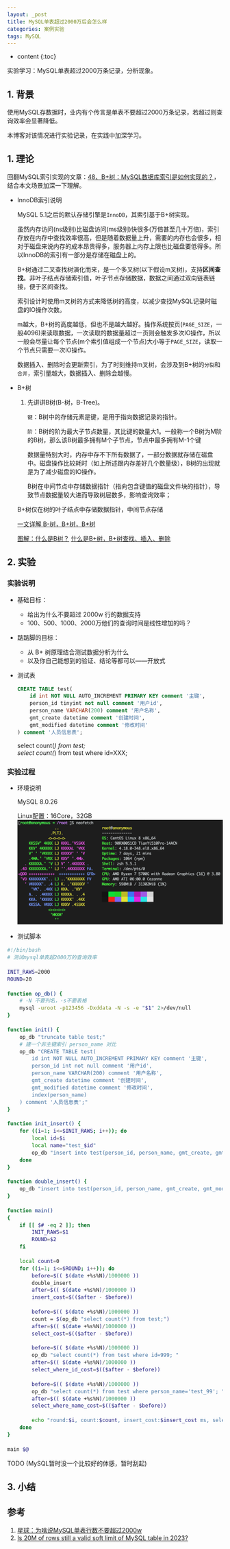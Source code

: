 ```yaml
---
layout: _post
title: MySQL单表超过2000万后会怎么样
categories: 案例实验
tags: MySQL
---
```


* content
{:toc}

实验学习：MySQL单表超过2000万条记录，分析现象。



## 1. 背景

使用MySQL存数据时，业内有个传言是单表不要超过2000万条记录，若超过则查询效率会显著降低。

本博客对该情况进行实验记录，在实践中加深学习。

## 1. 理论

回翻MySQL索引实现的文章：[48、B+树：MySQL数据库索引是如何实现的？](https://time.geekbang.org/column/article/77830)，结合本文场景加深一下理解。

* InnoDB索引说明

    MySQL 5.1之后的默认存储引擎是`InnoDB`，其索引基于B+树实现。

    虽然内存访问(ns级别)比磁盘访问(ms级别)快很多(万倍甚至几十万倍)，索引存放在内存中查找效率很高，但是随着数据量上升，需要的内存也会很多，相对于磁盘来说内存的成本昂贵得多，服务器上内存上限也比磁盘要低得多。所以InnoDB的索引有一部分是存储在磁盘上的。

    B+树通过二叉查找树演化而来，是一个多叉树(以下假设m叉树)，支持**区间查找**。非叶子结点存储索引值，叶子节点存储数据，数据之间通过双向链表链接，便于区间查找。

    索引设计时使用m叉树的方式来降低树的高度，以减少查找MySQL记录时磁盘的IO操作次数。

    m越大，B+树的高度越低，但也不是越大越好。操作系统按页(`PAGE_SIZE`，一般4096)来读取数据，一次读取的数据量超过一页则会触发多次IO操作，所以一般会尽量让每个节点(m个索引值组成一个节点)大小等于`PAGE_SIZE`，读取一个节点只需要一次IO操作。

    数据插入、删除时会更新索引，为了时刻维持m叉树，会涉及到B+树的`分裂`和`合并`，索引量越大，数据插入、删除会越慢。

* B+树

    1. 先讲讲B树(B-树，B-Tree)。

        `键`：B树中的存储元素是键，是用于指向数据记录的指针。

        `阶`：B树的阶为最大子节点数量，其比键的数量大1。一般称一个B树为M阶的B树，那么该B树最多拥有M个子节点，节点中最多拥有M-1个键

        数据量特别大时，内存中存不下所有数据了，一部分数据就存储在磁盘中。磁盘操作比较耗时（如上所述跟内存差好几个数量级），B树的出现就是为了减少磁盘的IO操作。

        B树在中间节点中存储数据指针（指向包含键值的磁盘文件块的指针），导致节点数据量较大进而导致树层数多，影响查询效率；

    B+树仅在树的叶子结点中存储数据指针，中间节点存储

    [一文详解 B-树，B+树，B*树](https://zhuanlan.zhihu.com/p/98021010)

    [图解：什么是B树？](https://zhuanlan.zhihu.com/p/146252512)
    [什么是B+树，B+树查找、插入、删除](https://zhuanlan.zhihu.com/p/149287061)

## 2. 实验

### 实验说明

* 基础目标：

    - 给出为什么不要超过 2000w 行的数据支持
    - 100、500、1000、2000万他们的查询时间是线性增加的吗？

* 踮踮脚的目标：

    - 从 B+ 树原理结合测试数据分析为什么
    - 以及你自己能想到的验证、结论等都可以——开放式

* 测试表

    ```sql
    CREATE TABLE test(
        id int NOT NULL AUTO_INCREMENT PRIMARY KEY comment '主键',
        person_id tinyint not null comment '用户id',
        person_name VARCHAR(200) comment '用户名称',
        gmt_create datetime comment '创建时间',
        gmt_modified datetime comment '修改时间'
    ) comment '人员信息表';
    ```

    select count(*) from test;  
    select count(*) from test where id=XXX;

### 实验过程

* 环境说明

    MySQL 8.0.26

    Linux配置：16Core，32GB
    ![Linux配置](/images/2023-05-29-22-50-29.png)

* 测试脚本

```sh
#!/bin/bash
# 测试mysql单表超2000万的查询效率

INIT_RAWS=2000
ROUND=20

function op_db() {
    # -N 不要列名，-s不要表格
    mysql -uroot -p123456 -Dxddata -N -s -e "$1" 2>/dev/null
}

function init() {
    op_db "truncate table test;"
    # 建一个非主键索引 person_name 对比
    op_db "CREATE TABLE test(
        id int NOT NULL AUTO_INCREMENT PRIMARY KEY comment '主键',
        person_id int not null comment '用户id',
        person_name VARCHAR(200) comment '用户名称',
        gmt_create datetime comment '创建时间',
        gmt_modified datetime comment '修改时间',
        index(person_name)
    ) comment '人员信息表';"
}

function init_insert() {
    for ((i=1; i<=$INIT_RAWS; i++)); do
        local id=$i
        local name="test_$id"
        op_db "insert into test(person_id, person_name, gmt_create, gmt_modified) values($id, $name, NOW(), NOW());"
    done
}

function double_insert() {
    op_db "insert into test(person_id, person_name, gmt_create, gmt_modified) select person_id, person_name, NOW(), NOW() from test"
}

function main()
{
    if [[ $# -eq 2 ]]; then
        INIT_RAWS=$1
        ROUND=$2
    fi

    local count=0
    for ((i=1; i<=$ROUND; i++)); do
        before=$(( $(date +%s%N)/1000000 ))
        double_insert
        after=$(( $(date +%s%N)/1000000 ))
        insert_cost=$(($after - $before))

        before=$(( $(date +%s%N)/1000000 ))
        count = $(op_db "select count(*) from test;")
        after=$(( $(date +%s%N)/1000000 ))
        select_cost=$(($after - $before))
        
        before=$(( $(date +%s%N)/1000000 ))
        op_db "select count(*) from test where id=999; "
        after=$(( $(date +%s%N)/1000000 ))
        select_where_id_cost=$(($after - $before))

        before=$(( $(date +%s%N)/1000000 ))
        op_db "select count(*) from test where person_name='test_99'; "
        after=$(( $(date +%s%N)/1000000 ))
        select_where_name_cost=$(($after - $before))

        echo "round:$i, count:$count, insert_cost:$insert_cost ms, select_cost:$select_cost ms, select_where_id_cost:$select_where_id_cost ms, select_where_name_cost:$select_where_name_cost ms"
    done
}

main $@
```

TODO (MySQL暂时没一个比较好的体感，暂时刮起)

## 3. 小结


## 参考

1. [星球：为啥说MySQL单表行数不要超过2000w](https://articles.zsxq.com/id_szzdrtss5t7o.html)
2. [Is 20M of rows still a valid soft limit of MySQL table in 2023?](https://yishenggong.com/2023/05/22/is-20m-of-rows-still-a-valid-soft-limit-of-mysql-table-in-2023/)
